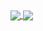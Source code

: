 <a href="https://github.com/anuraghazra/github-readme-stats">
  <img align="center" src="https://awesome-github-stats.azurewebsites.net/user-stats/Ryan-shamu-YT?cardType=level&theme=github-dark&preferLogin=false" />
</a>
<a href="https://github.com/anuraghazra/github-readme-stats">
  <img align="center" src="https://github-readme-stats.vercel.app/api/top-langs/?username=Ryan-shamu-YT&theme=dark&layout=pie&hide_border=true&bg_color=1E2228&text_color=ADBAC7&title_color=539BF5" />
</a>
